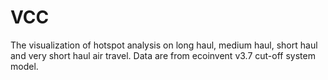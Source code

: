 # VCC
The visualization of hotspot analysis on long haul, medium haul, short haul and very short haul air travel. Data are from ecoinvent v3.7 cut-off system model.
